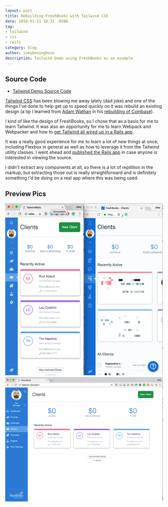 ```yaml
---
layout: post
title: Rebuilding FreshBooks with Tailwind CSS
date: 2018-01-11 18:32 -0500
tag:
- tailwind
- css
- rails
category: blog
author: joeybeninghove
description: Tailwind Demo using FreshBooks as an example
---
```


## Source Code

* [Tailwind Demo Source Code](https://github.com/joeybeninghove/freshbarks-tailwind-demo)

[Tailwind CSS](http://tailwindcss.com) has been blowing me away lately (dad joke) and one of the things I've done to help get up to speed quickly on it was rebuild an existing design (a tip I learned from [Adam Wathan](http://adamwathan.me) in his [rebuilding of Coinbase](https://www.youtube.com/watch?v=7gX_ApBeSpQ&t=3373s)).

I kind of like the design of FreshBooks, so I chose that as a basis for me to learn Tailwind.  It was also an opportunity for me to learn Webpack and Webpacker and how to [get Tailwind all wired up in a Rails app](https://www.artmann.co/articles/adding-tailwind-css-to-your-rails-app).

It was a really good experience for me to learn a lot of new things at once, including Flexbox in general as well as how to leverage it from the Tailwind utility classes.  I went ahead and [published the Rails app](https://github.com/joeybeninghove/freshbarks-tailwind-demo) in case anyone is interested in viewing the source.

I didn't extract any components at all, so there is a lot of repitition in the markup, but extracting those out is really straightforward and is definitely something I'd be doing on a real app where this was being used.

## Preview Pics

![mobile view](/assets/freshbooks-side-by-side.png)
![normal view](/assets/freshbooks-full.png)
